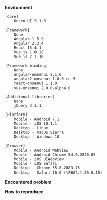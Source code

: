 <!--
Github issues should be used only for bugs and feature requests.
For questions please visit https://community.onsen.io or https://stackoverflow.com/tags/onsen-ui.
For bugs please use the following template.
-->

__Environment__ <!-- Please choose your environment. -->

```
[Core]
    Onsen UI 2.1.0

[Framework]
    None
    Angular 1.5.9
    Angular 2.2.4
    React 15.4.1
    Vue.js 1.0.28
    Vue.js 2.1.10

[Framework binding]
    None
    angular-onsenui 2.1.0
    angular2-onsenui 1.0.0-rc.5
    react-onsenui 1.1.0
    vue-onsenui 2.0.0-alpha.0

[Additional libraries]
    None
    jQuery 3.1.1

[Platform]
    Mobile - Android 7.1
    Mobile - iOS 10.1.1
    Desktop - Linux
    Desktop - macOS Sierra
    Desktop - Windows 10

[Browser]
    Mobile - Android WebView
    Mobile - Android Chrome 54.0.2840.85
    Mobile - iOS UIWebView
    Mobile - iOS Safari
    Desktop - Chrome 55.0.2883.75
    Desktop - Safari 10.0 (12602.1.50.0.10)
```

__Encountered problem__


__How to reproduce__
<!--
If possible provide a working example where the issue is reproduced.
For this, go to http://tutorial.onsen.io/ ,
select a framework and a template and modify or replace it.
This will use the latest Onsen UI version released.
After you finish, click 'Export to Codepen' button, save it and link it here.
-->
